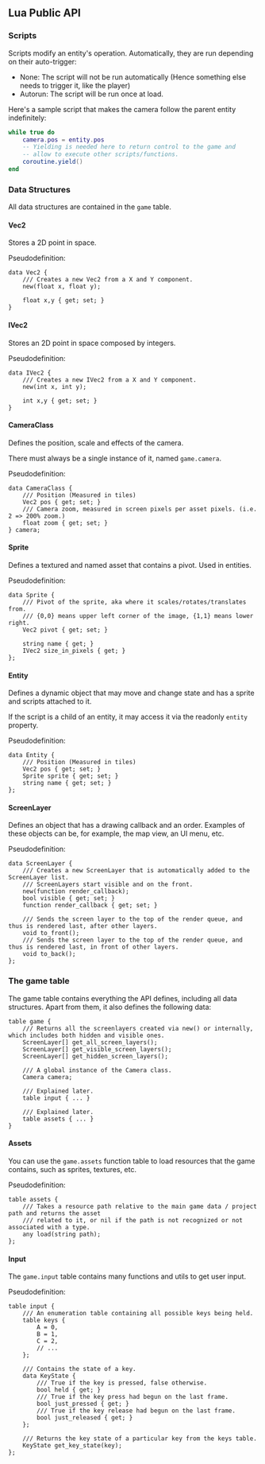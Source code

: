 ## Lua Public API

### Scripts
Scripts modify an entity's operation. Automatically, they are run depending on their auto-trigger:
- None: The script will not be run automatically (Hence something else needs to trigger it, like the player)
- Autorun: The script will be run once at load.

Here's a sample script that makes the camera follow the parent entity indefinitely:
```lua
while true do
    camera.pos = entity.pos
    -- Yielding is needed here to return control to the game and
    -- allow to execute other scripts/functions.
    coroutine.yield()
end
```

### Data Structures
All data structures are contained in the `game` table.
#### Vec2
Stores a 2D point in space.

Pseudodefinition:
```
data Vec2 {
    /// Creates a new Vec2 from a X and Y component.
    new(float x, float y);

    float x,y { get; set; }
}
```
#### IVec2
Stores an 2D point in space composed by integers.

Pseudodefinition:
```
data IVec2 {
    /// Creates a new IVec2 from a X and Y component.
    new(int x, int y);

    int x,y { get; set; }
}
```
#### CameraClass
Defines the position, scale and effects of the camera.

There must always be a single instance of it, named `game.camera`.

Pseudodefinition:
```
data CameraClass {
    /// Position (Measured in tiles)
    Vec2 pos { get; set; }
    /// Camera zoom, measured in screen pixels per asset pixels. (i.e. 2 => 200% zoom.)
    float zoom { get; set; }
} camera;
```
#### Sprite
Defines a textured and named asset that contains a pivot. Used in entities.

Pseudodefinition:
```
data Sprite {
    /// Pivot of the sprite, aka where it scales/rotates/translates from.
    /// {0,0} means upper left corner of the image, {1,1} means lower right.
    Vec2 pivot { get; set; }

    string name { get; }
    IVec2 size_in_pixels { get; }
};
```
#### Entity
Defines a dynamic object that may move and change state and has a sprite and scripts attached to it.

If the script is a child of an entity, it may access it via the readonly `entity` property.

Pseudodefinition:
```
data Entity {
    /// Position (Measured in tiles)
    Vec2 pos { get; set; }
    Sprite sprite { get; set; }
    string name { get; set; }
};
```
#### ScreenLayer
Defines an object that has a drawing callback and an order. Examples of these objects can be, for example, the map view,
an UI menu, etc.

Pseudodefinition:
```
data ScreenLayer {
    /// Creates a new ScreenLayer that is automatically added to the ScreenLayer list.
    /// ScreenLayers start visible and on the front.
    new(function render_callback);
    bool visible { get; set; }
    function render_callback { get; set; }
    
    /// Sends the screen layer to the top of the render queue, and thus is rendered last, after other layers.
    void to_front();
    /// Sends the screen layer to the top of the render queue, and thus is rendered last, in front of other layers.
    void to_back();
};
```

### The game table
The game table contains everything the API defines, including all data structures. Apart from them, it
also defines the following data:
```
table game {
    /// Returns all the screenlayers created via new() or internally, which includes both hidden and visible ones.
    ScreenLayer[] get_all_screen_layers();
    ScreenLayer[] get_visible_screen_layers();
    ScreenLayer[] get_hidden_screen_layers();

    /// A global instance of the Camera class.
    Camera camera;

    /// Explained later.
    table input { ... }

    /// Explained later.
    table assets { ... }
}
```

#### Assets
You can use the `game.assets` function table to load resources that the game contains,
such as sprites, textures, etc.

Pseudodefinition:
```
table assets {
    /// Takes a resource path relative to the main game data / project path and returns the asset
    /// related to it, or nil if the path is not recognized or not associated with a type.
    any load(string path);
};
```
#### Input
The `game.input` table contains many functions and utils to get user input.

Pseudodefinition:
```
table input {
    /// An enumeration table containing all possible keys being held.
    table keys {
        A = 0,
        B = 1,
        C = 2,
        // ...
    };
    
    /// Contains the state of a key.
    data KeyState {
        /// True if the key is pressed, false otherwise.
        bool held { get; }
        /// True if the key press had begun on the last frame.
        bool just_pressed { get; }
        /// True if the key release had begun on the last frame.
        bool just_released { get; }
    };

    /// Returns the key state of a particular key from the keys table.
    KeyState get_key_state(key);
};
```